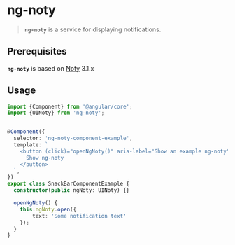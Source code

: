 # ng-noty

> **`ng-noty`** is a service for displaying notifications.

## Prerequisites
**`ng-noty`** is based on [Noty](http://ned.im/noty/) 3.1.x

## Usage

```typescript
import {Component} from '@angular/core';
import {UINoty} from 'ng-noty';


@Component({
  selector: 'ng-noty-component-example',
  template: `
    <button (click)="openNgNoty()" aria-label="Show an example ng-noty">
      Show ng-noty
    </button>
  `,
})
export class SnackBarComponentExample {
  constructor(public ngNoty: UINoty) {}

  openNgNoty() {
    this.ngNoty.open({
        text: 'Some notification text'
    });
  }
}
```
